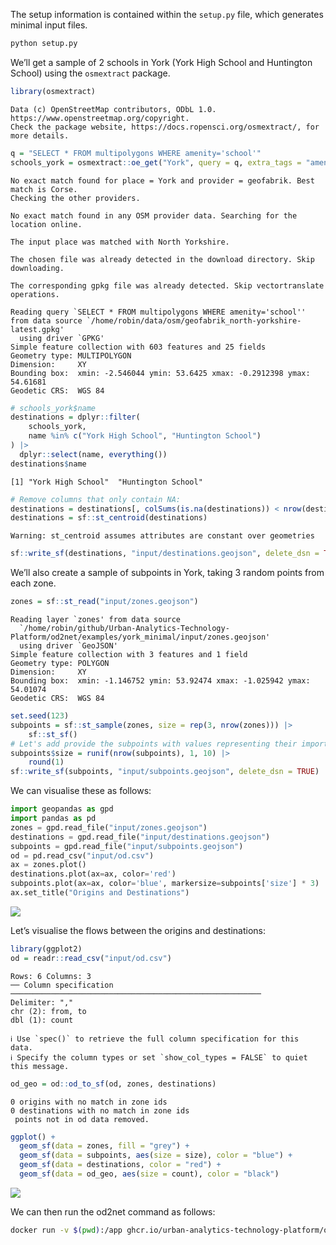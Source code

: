

The setup information is contained within the `setup.py` file, which
generates minimal input files.

``` bash
python setup.py
```

We’ll get a sample of 2 schools in York (York High School and Huntington
School) using the `osmextract` package.

``` r
library(osmextract)
```

    Data (c) OpenStreetMap contributors, ODbL 1.0. https://www.openstreetmap.org/copyright.
    Check the package website, https://docs.ropensci.org/osmextract/, for more details.

``` r
q = "SELECT * FROM multipolygons WHERE amenity='school'"
schools_york = osmextract::oe_get("York", query = q, extra_tags = "amenity")
```

    No exact match found for place = York and provider = geofabrik. Best match is Corse. 
    Checking the other providers.

    No exact match found in any OSM provider data. Searching for the location online.

    The input place was matched with North Yorkshire. 

    The chosen file was already detected in the download directory. Skip downloading.

    The corresponding gpkg file was already detected. Skip vectortranslate operations.

    Reading query `SELECT * FROM multipolygons WHERE amenity='school''
    from data source `/home/robin/data/osm/geofabrik_north-yorkshire-latest.gpkg' 
      using driver `GPKG'
    Simple feature collection with 603 features and 25 fields
    Geometry type: MULTIPOLYGON
    Dimension:     XY
    Bounding box:  xmin: -2.546044 ymin: 53.6425 xmax: -0.2912398 ymax: 54.61681
    Geodetic CRS:  WGS 84

``` r
# schools_york$name
destinations = dplyr::filter(
    schools_york,
    name %in% c("York High School", "Huntington School")
) |>
  dplyr::select(name, everything())
destinations$name
```

    [1] "York High School"  "Huntington School"

``` r
# Remove columns that only contain NA:
destinations = destinations[, colSums(is.na(destinations)) < nrow(destinations)]
destinations = sf::st_centroid(destinations)
```

    Warning: st_centroid assumes attributes are constant over geometries

``` r
sf::write_sf(destinations, "input/destinations.geojson", delete_dsn = TRUE)
```

We’ll also create a sample of subpoints in York, taking 3 random points
from each zone.

``` r
zones = sf::st_read("input/zones.geojson")
```

    Reading layer `zones' from data source 
      `/home/robin/github/Urban-Analytics-Technology-Platform/od2net/examples/york_minimal/input/zones.geojson' 
      using driver `GeoJSON'
    Simple feature collection with 3 features and 1 field
    Geometry type: POLYGON
    Dimension:     XY
    Bounding box:  xmin: -1.146752 ymin: 53.92474 xmax: -1.025942 ymax: 54.01074
    Geodetic CRS:  WGS 84

``` r
set.seed(123)
subpoints = sf::st_sample(zones, size = rep(3, nrow(zones))) |>
    sf::st_sf()
# Let's add provide the subpoints with values representing their importance:
subpoints$size = runif(nrow(subpoints), 1, 10) |>
    round(1)
sf::write_sf(subpoints, "input/subpoints.geojson", delete_dsn = TRUE)
```

We can visualise these as follows:

``` python
import geopandas as gpd
import pandas as pd
zones = gpd.read_file("input/zones.geojson")
destinations = gpd.read_file("input/destinations.geojson")
subpoints = gpd.read_file("input/subpoints.geojson")
od = pd.read_csv("input/od.csv")
ax = zones.plot()
destinations.plot(ax=ax, color='red')
subpoints.plot(ax=ax, color='blue', markersize=subpoints['size'] * 3)
ax.set_title("Origins and Destinations")
```

![](README_files/figure-commonmark/origins_destinations_plot-1.png)

Let’s visualise the flows between the origins and destinations:

``` r
library(ggplot2)
od = readr::read_csv("input/od.csv")
```

    Rows: 6 Columns: 3
    ── Column specification ────────────────────────────────────────────────────────
    Delimiter: ","
    chr (2): from, to
    dbl (1): count

    ℹ Use `spec()` to retrieve the full column specification for this data.
    ℹ Specify the column types or set `show_col_types = FALSE` to quiet this message.

``` r
od_geo = od::od_to_sf(od, zones, destinations)
```

    0 origins with no match in zone ids
    0 destinations with no match in zone ids
     points not in od data removed.

``` r
ggplot() +
  geom_sf(data = zones, fill = "grey") +
  geom_sf(data = subpoints, aes(size = size), color = "blue") +
  geom_sf(data = destinations, color = "red") +
  geom_sf(data = od_geo, aes(size = count), color = "black")
```

![](README_files/figure-commonmark/flows_plot-3.png)

We can then run the od2net command as follows:

``` bash
docker run -v $(pwd):/app ghcr.io/urban-analytics-technology-platform/od2net:main /app/config.json
```
